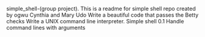 simple_shell-(group project).
This is a readme for simple shell repo created by ogwu Cynthia and Mary Udo
Write a beautiful code that passes the Betty checks
Write a UNIX command line interpreter.
Simple shell 0.1
Handle command lines with arguments
